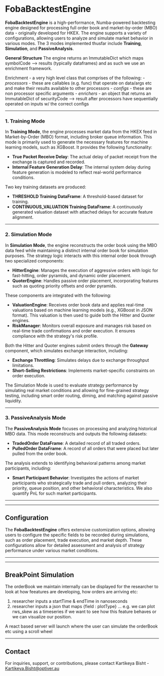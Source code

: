 # FobaBacktestEngine

**FobaBacktestEngine** is a high-performance, Numba-powered backtesting engine designed for processing full order book and market-by-order (MBO) data - originally developed for HKEX. The engine supports a variety of configurations, allowing users to analyze and simulate market behavior in various modes. The 3 modes implemented thusfar include **Training**, **Simulation**, and **PassiveAnalysis**. 


**General Structure**
The engine returns an ImmutableDict which maps symbolCode --> results (typically dataframes) and as such we use an enrichment framework.

Enrichment
    - a very high level class that comprises of the following:
    - *processors* - these are callables (e.g. func) that operate on data/args etc and make their results available to other processors
    - *configs* - these are non processor specific arguments
    - *enrichers* - an object that returns an ImmutableDict of securityCode --> result after processors have sequentially operated on inputs w/ the correct configs
    












---

### 1. Training Mode

In **Training Mode**, the engine processes market data from the HKEX feed in Market-by-Order (MBO) format, including broker queue information. This mode is primarily used to generate the necessary features for machine learning models, such as XGBoost. It provides the following functionality:

- **True Packet Receive Delay**: The actual delay of packet receipt from the exchange is captured and recorded.
- **Internal Feature Generation Delay**: The internal system delay during feature generation is modeled to reflect real-world performance conditions.

Two key training datasets are produced:
- **THRESHOLD Training DataFrame**: A threshold-based dataset for training.
- **CONTINUOUS_VALUATION Training DataFrame**: A continuously generated valuation dataset with attached delays for accurate feature alignment.

---

### 2. Simulation Mode

In **Simulation Mode**, the engine reconstructs the order book using the MBO data feed while maintaining a distinct internal order book for simulation purposes. The strategy logic interacts with this internal order book through two specialized components:

- **HitterEngine**: Manages the execution of aggressive orders with logic for fast-hitting, order pyramids, and dynamic order placement.
- **QuoterEngine**: Handles passive order placement, incorporating features such as quoting priority offsets and order pyramids.

These components are integrated with the following:

- **ValuationEngine**: Receives order book data and applies real-time valuations based on machine learning models (e.g., XGBoost in JSON format). This valuation is then used to guide both the Hitter and Quoter engines.
- **RiskManager**: Monitors overall exposure and manages risk based on real-time trade confirmations and order execution. It ensures compliance with the strategy's risk profile.

Both the Hitter and Quoter engines submit orders through the **Gateway** component, which simulates exchange interaction, including:

- **Exchange Throttling**: Simulates delays due to exchange throughput limitations.
- **Short-Selling Restrictions**: Implements market-specific constraints on order execution.

The Simulation Mode is used to evaluate strategy performance by simulating real market conditions and allowing for fine-grained strategy testing, including smart order routing, diming, and matching against passive liquidity.

---

### 3. PassiveAnalysis Mode

The **PassiveAnalysis Mode** focuses on processing and analyzing historical MBO data. This mode reconstructs and outputs the following datasets:

- **TradedOrder DataFrame**: A detailed record of all traded orders.
- **PulledOrder DataFrame**: A record of all orders that were placed but later pulled from the order book.

The analysis extends to identifying behavioral patterns among market participants, including:
- **Smart Participant Behavior**: Investigates the actions of market participants who strategically trade and pull orders, analyzing their priority, queue position, and other behavioral characteristics. We also quantify PnL for such market participants.
---
---
## Configuration

The **FobaBacktestEngine** offers extensive customization options, allowing users to configure the specific fields to be recorded during simulations, such as order placement, trade execution, and market depth. These configurations allow for detailed assessment and analysis of strategy performance under various market conditions.


---
---
## BreakPoint Simulation

The orderBook we maintain internally can be displayed for the researcher to look at how feeatures are developing, how orders are arriving etc:
1. researcher inputs a startTime & endTime in nanoseconds
2. researcher inputs a json that maps {field : plotType} ... e.g. we can plot rws_skew as a timeseries if we want to see how this feature behaves or we can visualize our position.

A react based server will launch where the user can simulate the orderBook etc using a scroll wheel

---

## Contact

For inquiries, support, or contributions, please contact Kartikeya Bisht - Kartikeya.Bisht@optiver.au

